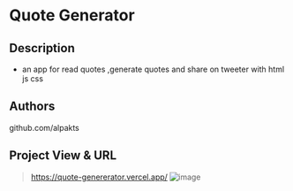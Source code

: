 # Quote Generator
## Description
* an app for read quotes ,generate quotes and share on tweeter  with html js css

## Authors
github.com/alpakts

## Project View & URL
>https://quote-genererator.vercel.app/
![image](https://github.com/alpakts/QuoteGenererator/assets/73042489/bca220bb-578b-475e-90d2-17c3de006f9c)

